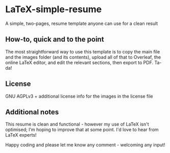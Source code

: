 # LaTeX-simple-resume
A simple, two-pages, resume template anyone can use for a clean result

## How-to, quick and to the point
The most straightforward way to use this template is to copy the main file and the images folder (and its contents), upload all of that to Overleaf, the online LaTeX editor, and edit the relevant sections, then export to PDF. Ta-da!

## License
GNU AGPLv3 + additional license info for the images in the license file

## Additional notes
This resume is clean and functional - however my use of LaTeX isn't optimised; I'm hoping to improve that at some point. I'd love to hear from LaTeX experts!

Happy coding and please let me know any comment - welcoming any input!
